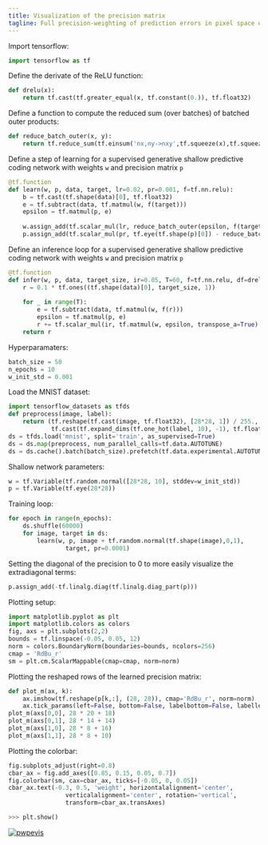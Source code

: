 ```yaml
---
title: Visualization of the precision matrix
tagline: Full precision-weighting of prediction errors in pixel space of a shallow network on MNIST - Visualization of the precision matrix
---
```


Import tensorflow:
```python
import tensorflow as tf 
```

Define the derivate of the ReLU function: 
```python
def drelu(x):
    return tf.cast(tf.greater_equal(x, tf.constant(0.)), tf.float32)
```

Define a function to compute the reduced sum (over batches) of batched outer products: 
```python
def reduce_batch_outer(x, y):
    return tf.reduce_sum(tf.einsum('nx,ny->nxy',tf.squeeze(x),tf.squeeze(y)), 0)
```

Define a step of learning for a supervised generative shallow predictive coding network with weights `w` and precision matrix `p`
```python
@tf.function
def learn(w, p, data, target, lr=0.02, pr=0.001, f=tf.nn.relu):
    b = tf.cast(tf.shape(data)[0], tf.float32)
    e = tf.subtract(data, tf.matmul(w, f(target)))
    epsilon = tf.matmul(p, e)
    
    w.assign_add(tf.scalar_mul(lr, reduce_batch_outer(epsilon, f(target))))
    p.assign_add(tf.scalar_mul(pr, tf.eye(tf.shape(p)[0]) - reduce_batch_outer(epsilon, e)/b))
```

Define an inference loop for a supervised generative shallow predictive coding network with weights `w` and precision matrix `p`
```python
@tf.function
def infer(w, p, data, target_size, ir=0.05, T=60, f=tf.nn.relu, df=drelu):
    r = 0.1 * tf.ones((tf.shape(data)[0], target_size, 1))
    
    for _ in range(T):
        e = tf.subtract(data, tf.matmul(w, f(r)))
        epsilon = tf.matmul(p, e)
        r += tf.scalar_mul(ir, tf.matmul(w, epsilon, transpose_a=True) * df(r))
    return r
```

Hyperparamaters: 
```python
batch_size = 50
n_epochs = 10
w_init_std = 0.001
```

Load the MNIST dataset: 
```python
import tensorflow_datasets as tfds
def preprocess(image, label): 
    return (tf.reshape(tf.cast(image, tf.float32), [28*28, 1]) / 255.,
            tf.cast(tf.expand_dims(tf.one_hot(label, 10), -1), tf.float32))
ds = tfds.load('mnist', split='train', as_supervised=True)
ds = ds.map(preprocess, num_parallel_calls=tf.data.AUTOTUNE)
ds = ds.cache().batch(batch_size).prefetch(tf.data.experimental.AUTOTUNE)
```

Shallow network parameters:
```python
w = tf.Variable(tf.random.normal([28*28, 10], stddev=w_init_std))
p = tf.Variable(tf.eye(28*28))
```

Training loop: 
```python
for epoch in range(n_epochs):
    ds.shuffle(60000)
    for image, target in ds:
        learn(w, p, image + tf.random.normal(tf.shape(image),0,1),
                target, pr=0.0001)
```

Setting the diagonal of the precision to 0 to more easily visualize the extradiagonal terms:
```python
p.assign_add(-tf.linalg.diag(tf.linalg.diag_part(p)))
```

Plotting setup:
```python
import matplotlib.pyplot as plt
import matplotlib.colors as colors
fig, axs = plt.subplots(2,2)
bounds = tf.linspace(-0.05, 0.05, 12)
norm = colors.BoundaryNorm(boundaries=bounds, ncolors=256)
cmap = 'RdBu_r'
sm = plt.cm.ScalarMappable(cmap=cmap, norm=norm)
```

Plotting the reshaped rows of the learned precision matrix:
```python
def plot_m(ax, k):
    ax.imshow(tf.reshape(p[k,:], (28, 28)), cmap='RdBu_r', norm=norm)
    ax.tick_params(left=False, bottom=False, labelbottom=False, labelleft=False)
plot_m(axs[0,0], 28 * 20 + 18)
plot_m(axs[0,1], 28 * 14 + 14)
plot_m(axs[1,0], 28 * 8 + 16)
plot_m(axs[1,1], 28 * 8 + 10)
```

Plotting the colorbar:
```python
fig.subplots_adjust(right=0.8)
cbar_ax = fig.add_axes([0.85, 0.15, 0.05, 0.7])
fig.colorbar(sm, cax=cbar_ax, ticks=[-0.05, 0, 0.05])
cbar_ax.text(-0.3, 0.5, 'weight', horizontalalignment='center',
                verticalalignment='center', rotation='vertical',
                transform=cbar_ax.transAxes)
```

```python
>>> plt.show()
```    

<a href="https://ibb.co/ZJZfcFD"><img src="https://i.ibb.co/FWPh8yT/pwpevis.png" alt="pwpevis" border="0"></a>
